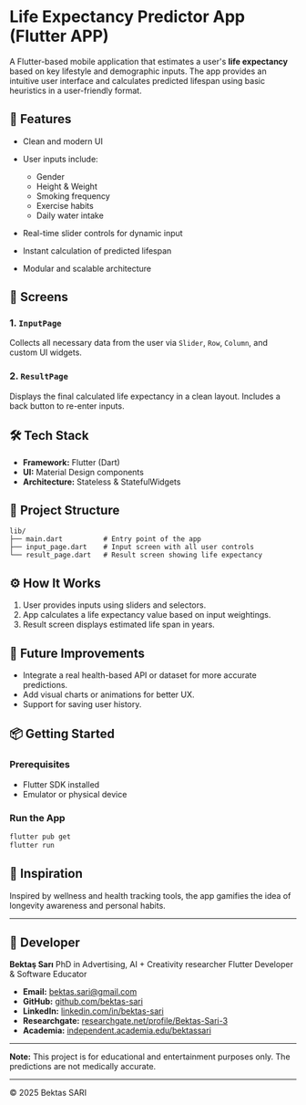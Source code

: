 # Life Expectancy Predictor App (Flutter APP)

A Flutter-based mobile application that estimates a user's **life expectancy** based on key lifestyle and demographic inputs. 
The app provides an intuitive user interface and calculates predicted lifespan using basic heuristics in a user-friendly format.

## 🚀 Features

* Clean and modern UI
* User inputs include:

  * Gender
  * Height & Weight
  * Smoking frequency
  * Exercise habits
  * Daily water intake
* Real-time slider controls for dynamic input
* Instant calculation of predicted lifespan
* Modular and scalable architecture

## 📱 Screens

### 1. `InputPage`

Collects all necessary data from the user via `Slider`, `Row`, `Column`, and custom UI widgets.

### 2. `ResultPage`

Displays the final calculated life expectancy in a clean layout. Includes a back button to re-enter inputs.

## 🛠️ Tech Stack

* **Framework:** Flutter (Dart)
* **UI:** Material Design components
* **Architecture:** Stateless & StatefulWidgets

## 📂 Project Structure

```
lib/
├── main.dart          # Entry point of the app
├── input_page.dart    # Input screen with all user controls
└── result_page.dart   # Result screen showing life expectancy
```

## ⚙️ How It Works

1. User provides inputs using sliders and selectors.
2. App calculates a life expectancy value based on input weightings.
3. Result screen displays estimated life span in years.

## 🔮 Future Improvements

* Integrate a real health-based API or dataset for more accurate predictions.
* Add visual charts or animations for better UX.
* Support for saving user history.

## 📦 Getting Started

### Prerequisites

* Flutter SDK installed
* Emulator or physical device

### Run the App

```bash
flutter pub get
flutter run
```

## 🧠 Inspiration

Inspired by wellness and health tracking tools, the app gamifies the idea of longevity awareness and personal habits.

---

## 👤 Developer

**Bektaş Sarı**
PhD in Advertising, AI + Creativity researcher
Flutter Developer & Software Educator

- **Email:** [bektas.sari@gmail.com](mailto:bektas.sari@gmail.com)  
- **GitHub:** [github.com/bektas-sari](https://github.com/bektas-sari)  
- **LinkedIn:** [linkedin.com/in/bektas-sari](https://www.linkedin.com/in/bektas-sari)  
- **Researchgate:** [researchgate.net/profile/Bektas-Sari-3](https://www.researchgate.net/profile/Bektas-Sari-3)  
- **Academia:** [independent.academia.edu/bektassari](https://independent.academia.edu/bektassari)

---

**Note:** This project is for educational and entertainment purposes only. The predictions are not medically accurate.

---

© 2025 Bektas SARI

